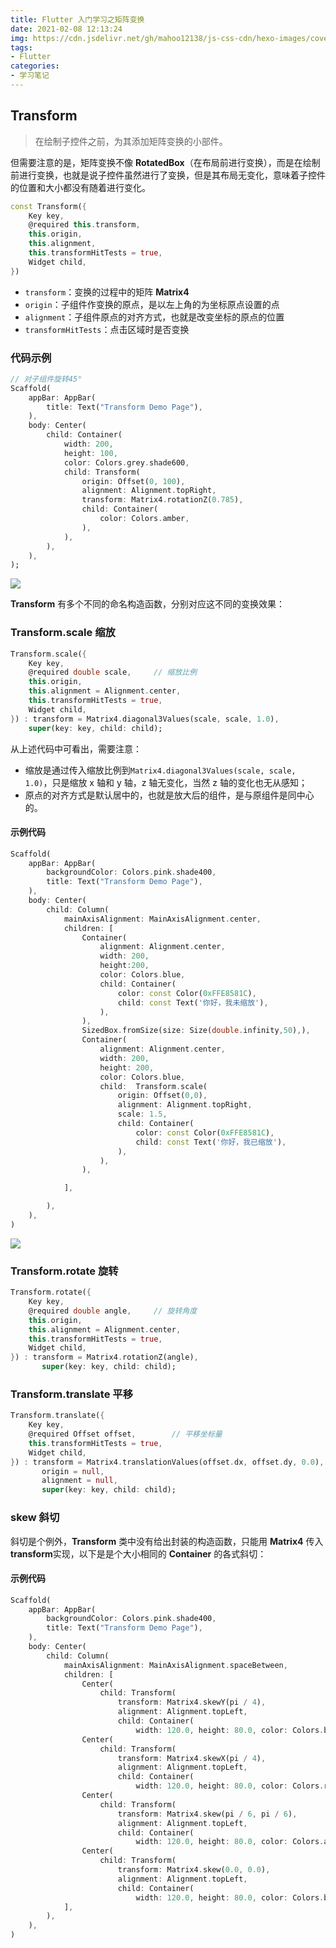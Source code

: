 ```yaml
---
title: Flutter 入门学习之矩阵变换
date: 2021-02-08 12:13:24
img: https://cdn.jsdelivr.net/gh/mahoo12138/js-css-cdn/hexo-images/cover/flutter.png
tags: 
- Flutter
categories: 
- 学习笔记
---
```


## Transform

> 在绘制子控件之前，为其添加矩阵变换的小部件。

但需要注意的是，矩阵变换不像 **RotatedBox**（在布局前进行变换），而是在绘制前进行变换，也就是说子控件虽然进行了变换，但是其布局无变化，意味着子控件的位置和大小都没有随着进行变化。

```dart
const Transform({
    Key key,
    @required this.transform,
    this.origin,
    this.alignment,
    this.transformHitTests = true,
    Widget child,
})
```

+ `transform`：变换的过程中的矩阵 **Matrix4**
+ `origin`：子组件作变换的原点，是以左上角的为坐标原点设置的点
+ `alignment`：子组件原点的对齐方式，也就是改变坐标的原点的位置
+ `transformHitTests`：点击区域时是否变换

### 代码示例

```dart
// 对子组件旋转45°
Scaffold(
    appBar: AppBar(
        title: Text("Transform Demo Page"),
    ),
    body: Center(
        child: Container(
            width: 200,
            height: 100,
            color: Colors.grey.shade600,
            child: Transform(
                origin: Offset(0, 100),
                alignment: Alignment.topRight,
                transform: Matrix4.rotationZ(0.785),
                child: Container(
                    color: Colors.amber,
                ),
            ),
        ),
    ),
);
```

![](https://cdn.jsdelivr.net/gh/mahoo12138/js-css-cdn/hexo-images/20210209230846.jpg)

**Transform** 有多个不同的命名构造函数，分别对应这不同的变换效果：

### Transform.scale 缩放

```dart
Transform.scale({
    Key key,
    @required double scale,     // 缩放比例
    this.origin,    			
    this.alignment = Alignment.center, 
    this.transformHitTests = true,
    Widget child,
}) : transform = Matrix4.diagonal3Values(scale, scale, 1.0),
    super(key: key, child: child);
```

从上述代码中可看出，需要注意：

+ 缩放是通过传入缩放比例到`Matrix4.diagonal3Values(scale, scale, 1.0)`，只是缩放 x 轴和 y 轴，z 轴无变化，当然 z 轴的变化也无从感知；
+ 原点的对齐方式是默认居中的，也就是放大后的组件，是与原组件是同中心的。

#### 示例代码

```dart
Scaffold(
    appBar: AppBar(
        backgroundColor: Colors.pink.shade400,
        title: Text("Transform Demo Page"),
    ),
    body: Center(
        child: Column(
            mainAxisAlignment: MainAxisAlignment.center,
            children: [
                Container(
                    alignment: Alignment.center,
                    width: 200,
                    height:200,
                    color: Colors.blue,
                    child: Container(
                        color: const Color(0xFFE8581C),
                        child: const Text('你好，我未缩放'),
                    ),
                ),
                SizedBox.fromSize(size: Size(double.infinity,50),),
                Container(
                    alignment: Alignment.center,
                    width: 200,
                    height: 200,
                    color: Colors.blue,
                    child:  Transform.scale(
                        origin: Offset(0,0),
                        alignment: Alignment.topRight,
                        scale: 1.5,
                        child: Container(
                            color: const Color(0xFFE8581C),
                            child: const Text('你好，我已缩放'),
                        ),
                    ),
                ),

            ],

        ),
    ),
)
```

![](https://cdn.jsdelivr.net/gh/mahoo12138/js-css-cdn/hexo-images/20210211110346.png)

### Transform.rotate 旋转 

```dart
Transform.rotate({
    Key key,
    @required double angle,     // 旋转角度
    this.origin,
    this.alignment = Alignment.center,
    this.transformHitTests = true,
    Widget child,
}) : transform = Matrix4.rotationZ(angle),
       super(key: key, child: child);
```

### Transform.translate 平移

```dart
Transform.translate({
    Key key,
    @required Offset offset,		// 平移坐标量
    this.transformHitTests = true,
    Widget child,
}) : transform = Matrix4.translationValues(offset.dx, offset.dy, 0.0),
       origin = null,
       alignment = null,
       super(key: key, child: child);
```

### skew 斜切

斜切是个例外，**Transform** 类中没有给出封装的构造函数，只能用 **Matrix4** 传入 **transform**实现，以下是是个大小相同的 **Container** 的各式斜切：

#### 示例代码

```dart
Scaffold(
    appBar: AppBar(
        backgroundColor: Colors.pink.shade400,
        title: Text("Transform Demo Page"),
    ),
    body: Center(
        child: Column(
            mainAxisAlignment: MainAxisAlignment.spaceBetween,
            children: [
                Center(
                    child: Transform(
                        transform: Matrix4.skewY(pi / 4),
                        alignment: Alignment.topLeft,
                        child: Container(
                            width: 120.0, height: 80.0, color: Colors.brown))),
                Center(
                    child: Transform(
                        transform: Matrix4.skewX(pi / 4),
                        alignment: Alignment.topLeft,
                        child: Container(
                            width: 120.0, height: 80.0, color: Colors.redAccent))),
                Center(
                    child: Transform(
                        transform: Matrix4.skew(pi / 6, pi / 6),
                        alignment: Alignment.topLeft,
                        child: Container(
                            width: 120.0, height: 80.0, color: Colors.amber))),
                Center(
                    child: Transform(
                        transform: Matrix4.skew(0.0, 0.0),
                        alignment: Alignment.topLeft,
                        child: Container(
                            width: 120.0, height: 80.0, color: Colors.blue))),
            ],
        ),
    ),
)
```

